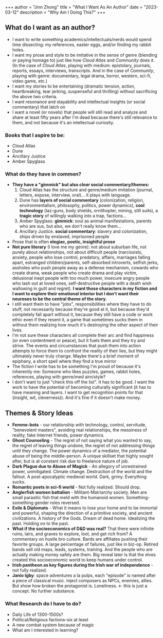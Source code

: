 +++
author = "Jinn Zhong"
title = "What I Want As An Author"
date = "2023-03-12"
description = "Why Am I Doing This?"
+++

## What do I want as an author?
* I want to write something academics/intellectuals/nerds would spend time dissecting: my references, easter eggs, and/or finding my rabbit holes.
* I want my prose and style to be imitative in the sense of genre (blending or paying homage to) just like how *Cloud Atlas* and *Community* does it. (In the case of *Cloud Atlas*, playing with medium: epistolary, journals, reports, essays, interviews, transcripts. And in the case of *Community*, playing with genre: documentary, legal drama, horror, western, sci-fi, video game, etc.)
* I want my stories to be entertaining (dramatic tension, action, heartbreaking, tear jerking, suspenseful and thrilling) without sacrificing the above two criteria.
* I want resonance and stayability and intellectual insights (or social commentary) that latch on
* I want a novel (or novels) that people will still read and analyze and share at least fifty years after I'm dead because there's still relevance to them, and not because it's an intellectual curiosity. 

### Books that I aspire to be:
* Cloud Atlas
* Dune
* Ancillary Justice
* Amber Spyglass 

### What do they have in common?
* **They have a "gimmick" but also *clear* social commentary/themes:**
  1. Cloud Atlas has the structure and genre/medium imitation (journal, letters, expose, interview, oral)... it plays with language. 
  2. Dune has **layers of social commentary** (colonization, religion, environmentalism, philosophy, politics, power dynamics), **cool technology** (laz-guns, body shields, ornithopter, mining, still suits), a **tragic story** of willingly walking into a trap, factions... 
  3. Amber Spyglass: **gimmick**: soul as animal manifestations, parents who are sus, but also, we don't really know them... 
  4. Ancillary Justice. **social commentary**: slavery and colonization, ships driven by enslaved, imprisoned people
* Prose that is often **elegiac, poetic, insightful prose**
* **Not pure literary** (I love me my genre): not about suburban life, not purely about relationships, not about difficult people (narcissists, anxiety, people who lose control, predatory, affairs, marriages falling apart, estranged children/parents, self-absorbed introverts, selfish jerks, assholes who push people away as a defense mechanism, cowards who create drama, weak people who create drama and play victim, delusional inept people with too much power, insecure angry people who lash out at loved ones, self-destructive people with a death wish wallowing in guilt and regret). **I want those characters in my fiction and I want to explore their emotional interior but I don't want their neuroses to be the central theme of the story.**
* I still want them to have "jobs", responsibilities where they have to do stuff, not necessarily because they're good at it, but because they'd completely fall apart without it, because they still have a code or work ethic even if they resent it, a game that sometimes sucks them in without them realizing how much it's destroying the other aspect of their lives.
* I'm not sure these characters all complete their arc and find happiness (or even contentment or peace), but it fuels them and they try and strive. The events and circumstances that push them into action attempts to force them to confront the reality of their lies, but they might ultimately never truly change. Maybe there's a brief moment of epiphany, a short spell where they find a true mirror
* The fiction I write has to be something I'm proud of because it's inherently me: Someone who likes puzzles, games, rabbit holes, references, playing with genre/med aim/style?
* I don't want to just "check this off the list". It has to be good. I want the work to have the potential of becoming culturally significant (it has to have meaning and layers. I want to get recognition points for that (insight, wit, cleverness)). And it's fine if it doesn't make money.

## Themes & Story Ideas
* **Femme-bots** - our relationship with technology, control, servitude, "benevolent masters", avoiding real relationships, the messiness of reality, fake Internet friends, power dynamics.
* **Ghost Counseling** - The regret of not saying what you wanted to say, the regret of leaving things undone, the regret of not addressing things until they change. The power dynamics of a mediator, the potential abuse of being the middle-person. A unique skillset that highly sought after, but is at constant risk due to freelance nature of job.
* **Dark Plague due to Abuse of Magick** - An allegory of unrestrained power, unmitigated. Climate change. Destruction of the world and the fallout. A post-apocalyptic medieval world. Dark, grimy. Everything sucks.
* **Romantic poets in sci-fi world** - Not fully realized. Should drop.
* **Anglerfish women battalion** - Militant-Matriarchy society. Men are small parasitic fish that meld with the humanoid women. Something-something gender roles reversed.
* **Exile & Diplomats** - What it means to lose your home and to be immortal and powerful, shaping the direction of a primitive society, and ancient civilizations. A history of the Gods. Dream of dead home. Idealizing the past. Holding on to the past.
* **What if the socioeconomics of D&D was real?** That there were infinite ruins, lairs, and graves to explore, loot, and get rich from? A commentary on hustle bro culture. Bards are affiliates pushing their favorite groups. A large percentage of failures, just like in biz-op. Retired bands sell old maps, leads, systems, training. And the people who are actually making money safely are them. Big reveal later is that the elves created this socioeconomic world to keep humans under control.
* **Irish pantheon as key figures during the Irish war of independence** - not fully realized. 
* **Janio Igby**: space adventures a la pulps, each "episode" is named after a piece of classical music. Inject composers as NPCs, enemies, allies. But show how broken the protagonist is. Loneliness. <- this is just a concept. No further substance.

### What Research do I have to do?
* Daily Life of 1300-1500s?
* Political/Religious factions-six at least
* A new combat system because of magic 
* What am I interested in learning?
